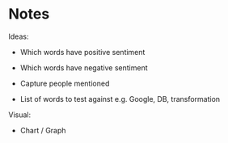 # Notes

Ideas:

- Which words have positive sentiment
- Which words have negative sentiment
- Capture people mentioned

- List of words to test against e.g. Google, DB, transformation


Visual:

- Chart / Graph
